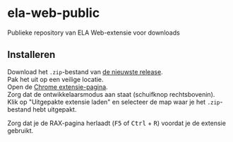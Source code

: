 # ela-web-public
Publieke repository van ELA Web-extensie voor downloads

## Installeren
Download het `.zip`-bestand van [de nieuwste release](https://github.com/toooch/ela-web-public/releases/latest/).<br>
Pak het uit op een veilige locatie.<br>
Open de [Chrome extensie-pagina](chrome://extensions).<br>
Zorg dat de ontwikkelaarsmodus aan staat (schuifknop rechtsbovenin).<br>
Klik op "Uitgepakte extensie laden" en selecteer de map waar je het `.zip`-bestand hebt uitgepakt.<br>

Zorg dat je de RAX-pagina herlaadt (<kbd>F5</kbd> of <kbd>Ctrl</kbd> + <kbd>R</kbd>) voordat je de extensie gebruikt.
